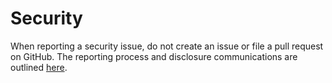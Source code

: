 # Security

When reporting a security issue, do not create an issue or file a pull request on GitHub.
The reporting process and disclosure communications are outlined [here](https://github.com/opencontainers/org/blob/master/SECURITY.md).
